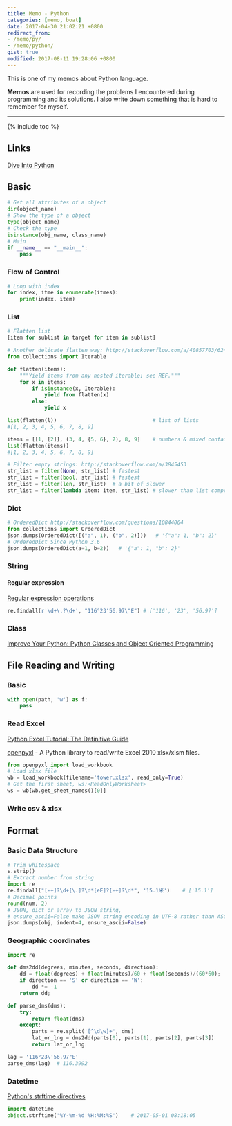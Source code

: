 ```yaml
---
title: Memo - Python
categories: [memo, boat]
date: 2017-04-30 21:02:21 +0800
redirect_from: 
- /memo/py/
- /memo/python/
gist: true
modified: 2017-08-11 19:28:06 +0800
---
```



This is one of my memos about Python language.

**Memos** are used for recording the problems I encountered during programming and its solutions. I also write down something that is hard to remember for myself.

<!--shoreline-->
---

{% include toc %}

## Links

[Dive Into Python](http://www.diveintopython.net/toc/index.html)

## Basic

```python
# Get all attributes of a object
dir(object_name)
# Show the type of a object
type(object_name)
# Check the type
isinstance(obj_name, class_name)
# Main
if __name__ == "__main__":
    pass
```

### Flow of Control

```python
# Loop with index
for index, itme in enumerate(itmes):
    print(index, item)
```

### List

```python
# Flatten list
[item for sublist in target for item in sublist]

# Another delicate flatten way: http://stackoverflow.com/a/40857703/6243174
from collections import Iterable

def flatten(items):
    """Yield items from any nested iterable; see REF."""
    for x in items:
        if isinstance(x, Iterable):
            yield from flatten(x)
        else:
            yield x

list(flatten(l))                               # list of lists
#[1, 2, 3, 4, 5, 6, 7, 8, 9]

items = [[1, [2]], (3, 4, {5, 6}, 7), 8, 9]    # numbers & mixed containers
list(flatten(items))
#[1, 2, 3, 4, 5, 6, 7, 8, 9]

# Filter empty strings: http://stackoverflow.com/a/3845453
str_list = filter(None, str_list) # fastest
str_list = filter(bool, str_list) # fastest
str_list = filter(len, str_list)  # a bit of slower
str_list = filter(lambda item: item, str_list) # slower than list comprehension
```

### Dict

```python
# OrderedDict http://stackoverflow.com/questions/10844064
from collections import OrderedDict
json.dumps(OrderedDict([("a", 1), ("b", 2)]))   # '{"a": 1, "b": 2}'
# OrderedDict Since Python 3.6
json.dumps(OrderedDict(a=1, b=2))   # '{"a": 1, "b": 2}'
```

### String
#### Regular expression

[Regular expression operations](https://docs.python.org/3.5/library/re.html)

```python
re.findall(r'\d+\.?\d+', "116°23'56.97\"E") # ['116', '23', '56.97']
```

### Class

[Improve Your Python: Python Classes and Object Oriented Programming](https://jeffknupp.com/blog/2014/06/18/improve-your-python-python-classes-and-object-oriented-programming/)

## File Reading and Writing

### Basic

``` py
with open(path, 'w') as f:
    pass
```

### Read Excel

[Python Excel Tutorial: The Definitive Guide](https://www.datacamp.com/community/tutorials/python-excel-tutorial#gs.G9sppfU)

[openpyxl](https://openpyxl.readthedocs.io/en/default/optimized.html) - A Python library to read/write Excel 2010 xlsx/xlsm files.

```python
from openpyxl import load_workbook
# Load xlsx file
wb = load_workbook(filename='tower.xlsx', read_only=True)
# Get the first sheet, ws:<ReadOnlyWorksheet>
ws = wb[wb.get_sheet_names()[0]]
```

### Write csv & xlsx

<code data-gist-id="3e5dad25a49ab7cd966caae65a9f9ef4" data-gist-line="5-10,55-79"></code>

## Format
### Basic Data Structure

```python
# Trim whitespace
s.strip()
# Extract number from string
import re
re.findall("[-+]?\d+[\.]?\d*[eE]?[-+]?\d*", '15.1米')    # ['15.1']
# Decimal points
round(num, 2)
# JSON, dict or array to JSON string, 
# ensure_ascii=False make JSON string encoding in UTF-8 rather than ASCII
json.dumps(obj, indent=4, ensure_ascii=False)
```

### Geographic coordinates

```python
import re

def dms2dd(degrees, minutes, seconds, direction):
    dd = float(degrees) + float(minutes)/60 + float(seconds)/(60*60);
    if direction == 'S' or direction == 'W':
        dd *= -1
    return dd;

def parse_dms(dms):
    try:
        return float(dms)
    except:
        parts = re.split('[^\d\w]+', dms)
        lat_or_lng = dms2dd(parts[0], parts[1], parts[2], parts[3])
        return lat_or_lng

lag = '116°23\'56.97"E'
parse_dms(lag)  # 116.3992
```

### Datetime

[Python's strftime directives](http://strftime.org/)

```python
import datetime
object.strftime('%Y-%m-%d %H:%M:%S')    # 2017-05-01 08:18:05
```